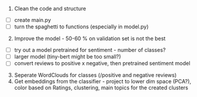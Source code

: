1. Clean the code and structure
  - [ ] create main.py
  - [ ] turn the spaghetti to functions (especially in model.py)
2. Improve the model - 50-60 % on validation set is not the best
  - [ ] try out a model pretrained for sentiment - number of classes?
  - [ ] larger model (tiny-bert might be too small?)
  - [ ] convert reviews to positive x negative, then pretrained sentiment model
3. Seperate WordClouds for classes (/positive and negative reviews)
4. Get embeddings from the classifier - project to lower dim space (PCA?), color based on Ratings, clustering, main topics for the created clusters
